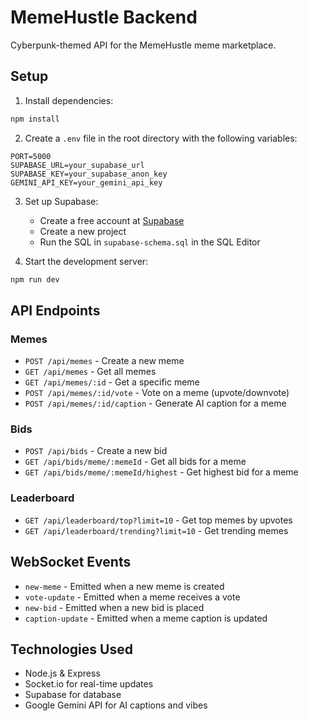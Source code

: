  # MemeHustle Backend

Cyberpunk-themed API for the MemeHustle meme marketplace.

## Setup

1. Install dependencies:
```bash
npm install
```

2. Create a `.env` file in the root directory with the following variables:
```
PORT=5000
SUPABASE_URL=your_supabase_url
SUPABASE_KEY=your_supabase_anon_key
GEMINI_API_KEY=your_gemini_api_key
```

3. Set up Supabase:
   - Create a free account at [Supabase](https://supabase.com)
   - Create a new project
   - Run the SQL in `supabase-schema.sql` in the SQL Editor

4. Start the development server:
```bash
npm run dev
```

## API Endpoints

### Memes
- `POST /api/memes` - Create a new meme
- `GET /api/memes` - Get all memes
- `GET /api/memes/:id` - Get a specific meme
- `POST /api/memes/:id/vote` - Vote on a meme (upvote/downvote)
- `POST /api/memes/:id/caption` - Generate AI caption for a meme

### Bids
- `POST /api/bids` - Create a new bid
- `GET /api/bids/meme/:memeId` - Get all bids for a meme
- `GET /api/bids/meme/:memeId/highest` - Get highest bid for a meme

### Leaderboard
- `GET /api/leaderboard/top?limit=10` - Get top memes by upvotes
- `GET /api/leaderboard/trending?limit=10` - Get trending memes

## WebSocket Events

- `new-meme` - Emitted when a new meme is created
- `vote-update` - Emitted when a meme receives a vote
- `new-bid` - Emitted when a new bid is placed
- `caption-update` - Emitted when a meme caption is updated

## Technologies Used
- Node.js & Express
- Socket.io for real-time updates
- Supabase for database
- Google Gemini API for AI captions and vibes